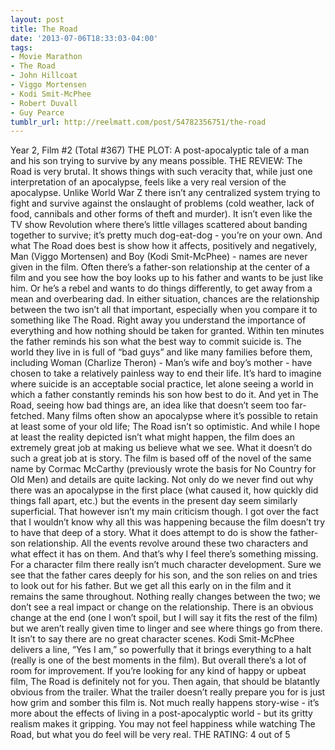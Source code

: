 ```yaml
---
layout: post
title: The Road
date: '2013-07-06T18:33:03-04:00'
tags:
- Movie Marathon
- The Road
- John Hillcoat
- Viggo Mortensen
- Kodi Smit-McPhee
- Robert Duvall
- Guy Pearce
tumblr_url: http://reelmatt.com/post/54782356751/the-road
---
```



Year 2, Film #2 (Total #367)
THE PLOT: A post-apocalyptic tale of a man and his son trying to survive by any means possible.
THE REVIEW: The Road is very brutal. It shows things with such veracity that, while just one interpretation of an apocalypse, feels like a very real version of the apocalypse. Unlike World War Z there isn’t any centralized system trying to fight and survive against the onslaught of problems (cold weather, lack of food, cannibals and other forms of theft and murder). It isn’t even like the TV show Revolution where there’s little villages scattered about banding together to survive; it’s pretty much dog-eat-dog - you’re on your own. And what The Road does best is show how it affects, positively and negatively, Man (Viggo Mortensen) and Boy (Kodi Smit-McPhee) - names are never given in the film.
Often there’s a father-son relationship at the center of a film and you see how the boy looks up to his father and wants to be just like him. Or he’s a rebel and wants to do things differently, to get away from a mean and overbearing dad. In either situation, chances are the relationship between the two isn’t all that important, especially when you compare it to something like The Road. Right away you understand the importance of everything and how nothing should be taken for granted. Within ten minutes the father reminds his son what the best way to commit suicide is. The world they live in is full of “bad guys” and like many families before them, including Woman (Charlize Theron) - Man’s wife and boy’s mother - have chosen to take a relatively painless way to end their life. It’s hard to imagine where suicide is an acceptable social practice, let alone seeing a world in which a father constantly reminds his son how best to do it. And yet in The Road, seeing how bad things are, an idea like that doesn’t seem too far-fetched. Many films often show an apocalypse where it’s possible to retain at least some of your old life; The Road isn’t so optimistic. And while I hope at least the reality depicted isn’t what might happen, the film does an extremely great job at making us believe what we see.
What it doesn’t do such a great job at is story. The film is based off of the novel of the same name by Cormac McCarthy (previously wrote the basis for No Country for Old Men) and details are quite lacking. Not only do we never find out why there was an apocalypse in the first place (what caused it, how quickly did things fall apart, etc.) but the events in the present day seem similarly superficial. That however isn’t my main criticism though. I got over the fact that I wouldn’t know why all this was happening because the film doesn’t try to have that deep of a story. What it does attempt to do is show the father-son relationship. All the events revolve around these two characters and what effect it has on them. And that’s why I feel there’s something missing. For a character film there really isn’t much character development. Sure we see that the father cares deeply for his son, and the son relies on and tries to look out for his father. But we get all this early on in the film and it remains the same throughout. Nothing really changes between the two; we don’t see a real impact or change on the relationship. There is an obvious change at the end (one I won’t spoil, but I will say it fits the rest of the film) but we aren’t really given time to linger and see where things go from there. It isn’t to say there are no great character scenes. Kodi Smit-McPhee delivers a line, “Yes I am,” so powerfully that it brings everything to a halt (really is one of the best moments in the film). But overall there’s a lot of room for improvement.
If you’re looking for any kind of happy or upbeat film, The Road is definitely not for you. Then again, that should be blatantly obvious from the trailer. What the trailer doesn’t really prepare you for is just how grim and somber this film is. Not much really happens story-wise - it’s more about the effects of living in a post-apocalyptic world - but its gritty realism makes it gripping. You may not feel happiness while watching The Road, but what you do feel will be very real.
THE RATING: 4 out of 5
